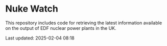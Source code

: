 # Nuke Watch

This repository includes code for retrieving the latest information available on the output of EDF nuclear power plants in the UK.

Last updated: 2025-02-04 08:18